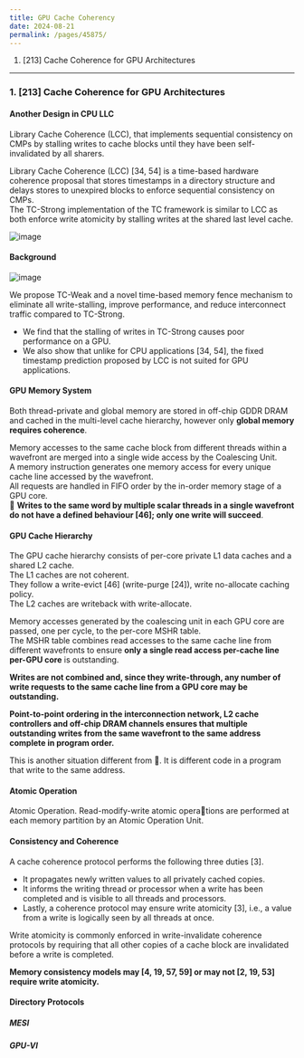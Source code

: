 ```yaml
---
title: GPU Cache Coherency
date: 2024-08-21
permalink: /pages/45875/
---
```


1. [213] Cache Coherence for GPU Architectures

---

### 1. [213] Cache Coherence for GPU Architectures

#### Another Design in CPU LLC
Library Cache Coherence (LCC), that implements sequential consistency on CMPs by stalling writes to cache blocks until they have been self-invalidated by all sharers.

Library Cache Coherence (LCC) [34, 54] is a time-based hardware coherence proposal that stores timestamps in a directory structure and delays stores to unexpired blocks to enforce sequential consistency on CMPs.\
The TC-Strong implementation of the TC framework is similar to LCC as both enforce write atomicity by stalling writes at the shared last level cache.

![image](https://github.com/user-attachments/assets/3e7e13cc-7d64-4234-897b-03754489dd1f)

#### Background
![image](https://github.com/user-attachments/assets/2e62c5ed-574b-4cc2-9f85-8b269dc80358)

We propose TC-Weak and a novel time-based memory fence mechanism to eliminate all write-stalling, improve performance, and reduce interconnect traffic compared to TC-Strong.
-  We find that the stalling of writes in TC-Strong causes poor performance on a GPU.
-  We also show that unlike for CPU applications [34, 54], the fixed timestamp prediction proposed by LCC is not suited for GPU applications.

#### GPU Memory System
Both thread-private and global memory are stored in off-chip GDDR DRAM and cached in the multi-level cache hierarchy, however only **global memory requires coherence**.

Memory accesses to the same cache block from different threads within a wavefront are merged into a single wide access by the Coalescing Unit.\
A memory instruction generates one memory access for every unique cache line accessed by the wavefront.\
All requests are handled in FIFO order by the in-order memory stage of a GPU core.\
:bow: **Writes to the same word by multiple scalar threads in a single wavefront do not have a defined behaviour [46]; only one write will succeed**.

#### GPU Cache Hierarchy
The GPU cache hierarchy consists of per-core private L1 data caches and a shared L2 cache.\
The L1 caches are not coherent.\
They follow a write-evict [46] (write-purge [24]), write no-allocate caching policy. \
The L2 caches are writeback with write-allocate.

Memory accesses generated by the coalescing unit in each GPU core are passed, one per cycle, to the per-core MSHR table. \
The MSHR table combines read accesses to the same cache line from different wavefronts to ensure **only a single read access per-cache line per-GPU core** is outstanding.

**Writes are not combined and, since they write-through, any number of write requests to the same cache line from a GPU core may be outstanding.**

**Point-to-point ordering in the interconnection network, L2 cache controllers and off-chip DRAM channels ensures that multiple outstanding writes from the same wavefront to the same
address complete in program order.**

This is another situation different from :bow:. It is different code in a program that write to the same address.

#### Atomic Operation
Atomic Operation. Read-modify-write atomic operations are performed at each memory partition by an Atomic Operation Unit.

#### Consistency and Coherence

A cache coherence protocol performs the following three duties [3].
-  It propagates newly written values to all privately cached copies.
-  It informs the writing thread or processor when a write has been completed and is visible to all threads and processors.
-  Lastly, a coherence protocol may ensure write atomicity [3], i.e., a value from a write is logically seen by all threads at once.

Write atomicity is commonly enforced in write-invalidate coherence protocols by requiring that all other copies of a cache block are invalidated before a write is completed.

**Memory consistency models may [4, 19, 57, 59] or may not [2, 19, 53] require write atomicity.**

#### Directory Protocols

##### MESI
##### GPU-VI
